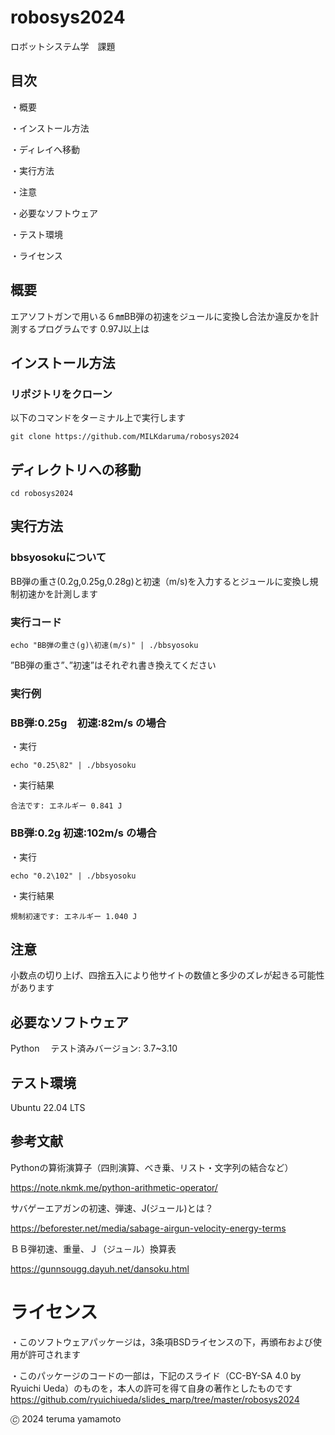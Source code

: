 # robosys2024
ロボットシステム学　課題
## 目次
・概要

・インストール方法

・ディレイへ移動

・実行方法

・注意

・必要なソフトウェア

・テスト環境

・ライセンス

## 概要
エアソフトガンで用いる６㎜BB弾の初速をジュールに変換し合法か違反かを計測するプログラムです
0.97J以上は

## インストール方法

### リポジトリをクローン
以下のコマンドをターミナル上で実行します
```
git clone https://github.com/MILKdaruma/robosys2024
```
## ディレクトリへの移動
```
cd robosys2024
```
## 実行方法

### bbsyosokuについて
BB弾の重さ(0.2g,0.25g,0.28g)と初速（m/s)を入力するとジュールに変換し規制初速かを計測します

### 実行コード
```
echo "BB弾の重さ(g)\初速(m/s)" | ./bbsyosoku
```
”BB弾の重さ”、”初速”はそれぞれ書き換えてください

### 実行例
### BB弾:0.25g　初速:82m/s の場合
・実行
```
echo "0.25\82" | ./bbsyosoku
```
・実行結果
```
合法です: エネルギー 0.841 J
```
### BB弾:0.2g 初速:102m/s の場合
・実行
```
echo "0.2\102" | ./bbsyosoku
```
・実行結果
```
規制初速です: エネルギー 1.040 J
```

## 注意
小数点の切り上げ、四捨五入により他サイトの数値と多少のズレが起きる可能性があります

## 必要なソフトウェア
Python
　テスト済みバージョン: 3.7~3.10

## テスト環境
Ubuntu 22.04 LTS

## 参考文献
Pythonの算術演算子（四則演算、べき乗、リスト・文字列の結合など）

https://note.nkmk.me/python-arithmetic-operator/

サバゲーエアガンの初速、弾速、J(ジュール)とは？

https://beforester.net/media/sabage-airgun-velocity-energy-terms

ＢＢ弾初速、重量、Ｊ（ジュ－ル）換算表

https://gunnsougg.dayuh.net/dansoku.html

# ライセンス
・このソフトウェアパッケージは，3条項BSDライセンスの下，再頒布および使用が許可されます

・このパッケージのコードの一部は，下記のスライド（CC-BY-SA 4.0 by Ryuichi Ueda）のものを，本人の許可を得て自身の著作としたものです
https://github.com/ryuichiueda/slides_marp/tree/master/robosys2024

🄫 2024 teruma yamamoto
